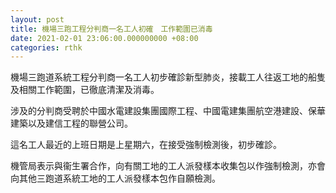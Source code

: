 ```yaml
---
layout: post
title: 機場三跑工程分判商一名工人初確　工作範圍已消毒
date: 2021-02-01 23:06:00.000000000 +08:00
categories: rthk
---
```


機場三跑道系統工程分判商一名工人初步確診新型肺炎，接載工人往返工地的船隻及相關工作範圍，已徹底清潔及消毒。

涉及的分判商受聘於中國水電建設集團國際工程、中國電建集團航空港建設、保華建築以及建信工程的聯營公司。

這名工人最近的上班日期是上星期六，在接受強制檢測後，初步確診。

機管局表示與衞生署合作，向有關工地的工人派發樣本收集包以作強制檢測，亦會向其他三跑道系統工地的工人派發樣本包作自願檢測。

